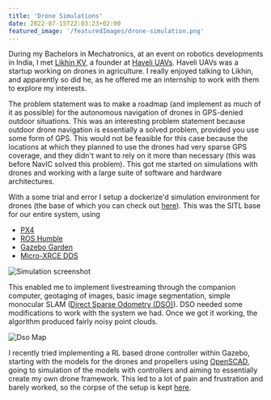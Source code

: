 ```yaml
---
title: 'Drone Simulations'
date: 2022-07-15T22:03:23+02:00
featured_image: '/featuredImages/drone-simulation.png'
---
```


During my Bachelors in Mechatronics, at an event on robotics developments in India,
I met [Likhin KV](https://in.linkedin.com/in/kvlikhin),
a founder at [Haveli UAVs](https://www.haveliuavs.com/).
Haveli UAVs was a startup working on drones in agriculture.
I really enjoyed talking to Likhin, and apparently so did he,
as he offered me an internship to work with them to explore my interests.

The problem statement was to make a roadmap (and implement as much of it
as possible) for the autonomous navigation of drones in GPS-denied outdoor
situations. This was an interesting problem statement because outdoor drone
navigation is essentially a solved problem, provided you use some form of GPS.
This would not be feasible for this case because the locations at which they
planned to use the drones had very sparse GPS coverage, and they didn't want to
rely on it more than necessary (this was before NavIC solved this problem).
This got me started on simulations with drones and working with a large
suite of software and hardware architectures.

With a some trial and error I setup a dockerize'd simulation environment for
drones (the base of which you can check out [here](https://github.com/Macavitycode/px4-humble-gazebo-docker)).
This was the SITL base for our entire system, using

- [PX4](https://px4.io/)
- [ROS Humble](https://docs.ros.org/en/humble/index.html)
- [Gazebo Garden](https://gazebosim.org/home)
- [Micro-XRCE DDS](https://github.com/eProsima/Micro-XRCE-DDS)

![Simulation screenshot](/images/drone-simulation.jpg)

This enabled me to implement livestreaming through the companion computer,
geotaging of images, basic image segmentation, simple monocular SLAM
([Direct Sparse Odometry (DSO)](https://github.com/JakobEngel/dso)).
DSO needed some modifications to work with the system we had.
Once we got it working, the algorithm produced fairly noisy point clouds.

![Dso Map](/images/dso-maps.png)

I recently tried implementing a RL based drone controller within Gazebo, starting with
the models for the drones and propellers using [OpenSCAD](https://openscad.org/),
going to simulation of the models with controllers and aiming to essentially
create my own drone framework. This led to a lot of
pain and frustration and barely worked, so the corpse of the setup is kept
[here](https://github.com/Macavitycode/HumbleGazeboQuad/tree/main).
